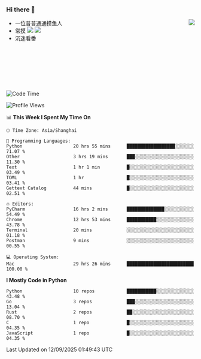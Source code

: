 ### Hi there 👋


<a href="https://github.com/yanlc39">
  <img align="right" src="https://github-readme-stats.vercel.app/api?username=yanlc39&show_icons=true&hide_border=true&icon_color=586069&title_color=a0a9af">
</a>

- 一位普普通通摸鱼人
- 常摸 ![](https://img.shields.io/badge/-Python-3e74a2?style=flat-square&logo=Python&logoColor=fff) ![](https://img.shields.io/badge/-C%2B%2B-brightgreen?style=flat-square)
- 沉迷看番



<br><br><br><br><br><br>


<!--START_SECTION:waka-->
![Code Time](http://img.shields.io/badge/Code%20Time-1%2C696%20hrs%206%20mins-blue)

![Profile Views](http://img.shields.io/badge/Profile%20Views-0-blue)

📊 **This Week I Spent My Time On** 

```text
🕑︎ Time Zone: Asia/Shanghai

💬 Programming Languages: 
Python                   20 hrs 55 mins      ██████████████████░░░░░░░   71.07 % 
Other                    3 hrs 19 mins       ███░░░░░░░░░░░░░░░░░░░░░░   11.30 % 
Text                     1 hr 1 min          █░░░░░░░░░░░░░░░░░░░░░░░░   03.49 % 
TOML                     1 hr                █░░░░░░░░░░░░░░░░░░░░░░░░   03.41 % 
Gettext Catalog          44 mins             █░░░░░░░░░░░░░░░░░░░░░░░░   02.51 % 

🔥 Editors: 
PyCharm                  16 hrs 2 mins       ██████████████░░░░░░░░░░░   54.49 % 
Chrome                   12 hrs 53 mins      ███████████░░░░░░░░░░░░░░   43.78 % 
Terminal                 20 mins             ░░░░░░░░░░░░░░░░░░░░░░░░░   01.18 % 
Postman                  9 mins              ░░░░░░░░░░░░░░░░░░░░░░░░░   00.55 % 

💻 Operating System: 
Mac                      29 hrs 26 mins      █████████████████████████   100.00 % 
```

**I Mostly Code in Python** 

```text
Python                   10 repos            ███████████░░░░░░░░░░░░░░   43.48 % 
Go                       3 repos             ███░░░░░░░░░░░░░░░░░░░░░░   13.04 % 
Rust                     2 repos             ██░░░░░░░░░░░░░░░░░░░░░░░   08.70 % 
C                        1 repo              █░░░░░░░░░░░░░░░░░░░░░░░░   04.35 % 
JavaScript               1 repo              █░░░░░░░░░░░░░░░░░░░░░░░░   04.35 % 
```




 Last Updated on 12/09/2025 01:49:43 UTC
<!--END_SECTION:waka-->
